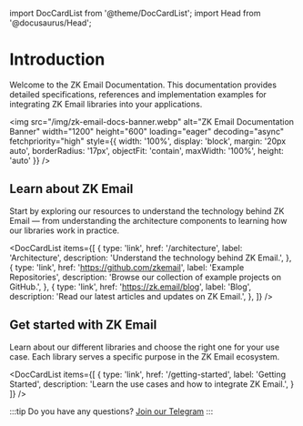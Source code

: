 import DocCardList from '@theme/DocCardList';
import Head from '@docusaurus/Head';

# Introduction

<Head>
  <link 
    rel="preload" 
    as="image" 
    href="/img/zk-email-docs-banner.webp"
    fetchpriority="high"
  />
</Head>

<div style={{fontSize: '1.2em'}}>
Welcome to the ZK Email Documentation. This documentation provides detailed specifications, references and implementation examples for integrating ZK Email libraries into your applications.
</div>

<img 
  src="/img/zk-email-docs-banner.webp" 
  alt="ZK Email Documentation Banner" 
  width="1200"
  height="600"
  loading="eager"
  decoding="async"
  fetchpriority="high"
  style={{
    width: '100%',
    display: 'block',
    margin: '20px auto',
    borderRadius: '17px',
    objectFit: 'contain',
    maxWidth: '100%',
    height: 'auto'
  }}
/>

## Learn about ZK Email

Start by exploring our resources to understand the technology behind ZK Email — from understanding the architecture components to learning how our libraries work in practice.

<DocCardList 
  items={[
    {
      type: 'link',
      href: '/architecture',
      label: 'Architecture',
      description: 'Understand the technology behind ZK Email.',
    },
    {
      type: 'link',
      href: 'https://github.com/zkemail',
      label: 'Example Repositories',
      description: 'Browse our collection of example projects on GitHub.',
    },
    {
      type: 'link',
      href: 'https://zk.email/blog',
      label: 'Blog',
      description: 'Read our latest articles and updates on ZK Email.',
    },
  ]}
/>

## Get started with ZK Email

Learn about our different libraries and choose the right one for your use case. Each library serves a specific purpose in the ZK Email ecosystem.

<DocCardList 
  items={[
    {
      type: 'link',
      href: '/getting-started',
      label: 'Getting Started',
      description: 'Learn the use cases and how to integrate ZK Email.',
    }
  ]}
/>

:::tip
Do you have any questions? [Join our Telegram](https://t.me/zkemail)
:::
